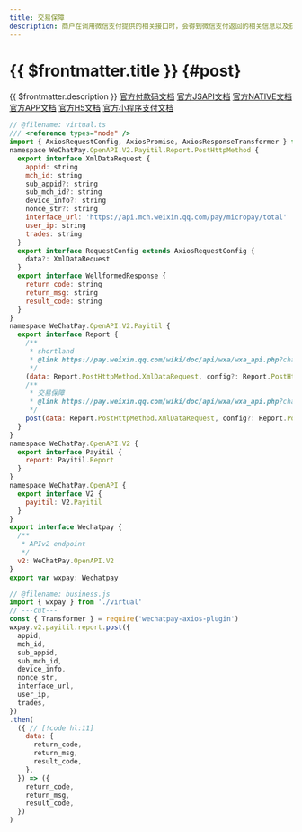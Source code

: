 ```yaml
---
title: 交易保障
description: 商户在调用微信支付提供的相关接口时，会得到微信支付返回的相关信息以及获得整个接口的响应时间。为提高整体的服务水平，协助商户一起提高服务质量，微信支付提供了相关接口调用耗时和返回信息的主动上报接口，微信支付可以根据商户侧上报的数据进一步优化网络部署，完善服务监控，和商户更好的协作为用户提供更好的业务体验。
---
```


# {{ $frontmatter.title }} {#post}

{{ $frontmatter.description }} [官方付款码文档](https://pay.weixin.qq.com/wiki/doc/api/micropay.php?chapter=9_14&index=8) [官方JSAPI文档](https://pay.weixin.qq.com/wiki/doc/api/jsapi.php?chapter=9_8&index=9) [官方NATIVE文档](https://pay.weixin.qq.com/wiki/doc/api/native.php?chapter=9_8&index=9) [官方APP文档](https://pay.weixin.qq.com/wiki/doc/api/app/app.php?chapter=9_8&index=10) [官方H5文档](https://pay.weixin.qq.com/wiki/doc/api/H5.php?chapter=9_8&index=9) [官方小程序支付文档](https://pay.weixin.qq.com/wiki/doc/api/wxa/wxa_api.php?chapter=9_8&index=9)

```js twoslash
// @filename: virtual.ts
/// <reference types="node" />
import { AxiosRequestConfig, AxiosPromise, AxiosResponseTransformer } from 'axios'
namespace WeChatPay.OpenAPI.V2.Payitil.Report.PostHttpMethod {
  export interface XmlDataRequest {
    appid: string
    mch_id: string
    sub_appid?: string
    sub_mch_id?: string
    device_info?: string
    nonce_str?: string
    interface_url: 'https://api.mch.weixin.qq.com/pay/micropay/total' | string
    user_ip: string
    trades: string
  }
  export interface RequestConfig extends AxiosRequestConfig {
    data?: XmlDataRequest
  }
  export interface WellformedResponse {
    return_code: string
    return_msg: string
    result_code: string
  }
}
namespace WeChatPay.OpenAPI.V2.Payitil {
  export interface Report {
    /**
     * shortland
     * @link https://pay.weixin.qq.com/wiki/doc/api/wxa/wxa_api.php?chapter=9_8&index=9
     */
    (data: Report.PostHttpMethod.XmlDataRequest, config?: Report.PostHttpMethod.RequestConfig): AxiosPromise<Report.PostHttpMethod.WellformedResponse>
    /**
     * 交易保障
     * @link https://pay.weixin.qq.com/wiki/doc/api/wxa/wxa_api.php?chapter=9_8&index=9
     */
    post(data: Report.PostHttpMethod.XmlDataRequest, config?: Report.PostHttpMethod.RequestConfig): AxiosPromise<Report.PostHttpMethod.WellformedResponse>
  }
}
namespace WeChatPay.OpenAPI.V2 {
  export interface Payitil {
    report: Payitil.Report
  }
}
namespace WeChatPay.OpenAPI {
  export interface V2 {
    payitil: V2.Payitil
  }
}
export interface Wechatpay {
  /**
   * APIv2 endpoint
   */
  v2: WeChatPay.OpenAPI.V2
}
export var wxpay: Wechatpay

// @filename: business.js
import { wxpay } from './virtual'
// ---cut---
const { Transformer } = require('wechatpay-axios-plugin')
wxpay.v2.payitil.report.post({
  appid,
  mch_id,
  sub_appid,
  sub_mch_id,
  device_info,
  nonce_str,
  interface_url,
  user_ip,
  trades,
})
.then(
  ({ // [!code hl:11]
    data: {
      return_code,
      return_msg,
      result_code,
    },
  }) => ({
    return_code,
    return_msg,
    result_code,
  })
)
```
